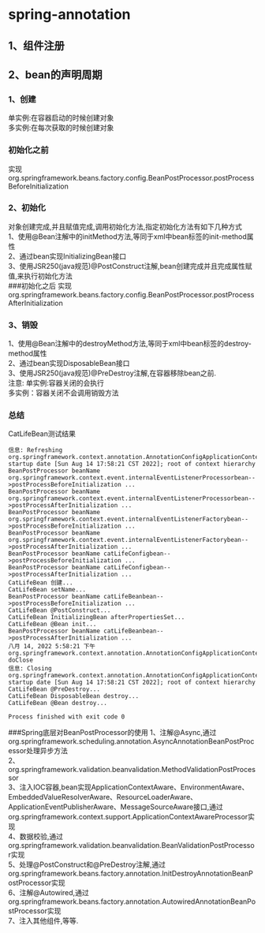 # spring-annotation

## 1、组件注册


## 2、bean的声明周期

### 1、创建
单实例:在容器启动的时候创建对象</br>
多实例:在每次获取的时候创建对象</br>
### 初始化之前
实现org.springframework.beans.factory.config.BeanPostProcessor.postProcessBeforeInitialization

### 2、初始化
对象创建完成,并且赋值完成,调用初始化方法,指定初始化方法有如下几种方式</br>
1、使用@Bean注解中的initMethod方法,等同于xml中bean标签的init-method属性</br>
2、通过bean实现InitializingBean接口</br>
3、使用JSR250(java规范)@PostConstruct注解,bean创建完成并且完成属性赋值,来执行初始化方法</br>
###初始化之后
实现org.springframework.beans.factory.config.BeanPostProcessor.postProcessAfterInitialization

### 3、销毁
1、使用@Bean注解中的destroyMethod方法,等同于xml中bean标签的destroy-method属性</br>
2、通过bean实现DisposableBean接口</br>
3、使用JSR250(java规范)@PreDestroy注解,在容器移除bean之前.</br>
注意:
单实例:容器关闭的会执行</br>
多实例：容器关闭不会调用销毁方法</br>

### 总结
CatLifeBean测试结果
```
信息: Refreshing org.springframework.context.annotation.AnnotationConfigApplicationContext@2eafffde: startup date [Sun Aug 14 17:58:21 CST 2022]; root of context hierarchy
BeanPostProcessor beanName org.springframework.context.event.internalEventListenerProcessorbean-->postProcessBeforeInitialization ...
BeanPostProcessor beanName org.springframework.context.event.internalEventListenerProcessorbean-->postProcessAfterInitialization ...
BeanPostProcessor beanName org.springframework.context.event.internalEventListenerFactorybean-->postProcessBeforeInitialization ...
BeanPostProcessor beanName org.springframework.context.event.internalEventListenerFactorybean-->postProcessAfterInitialization ...
BeanPostProcessor beanName catLifeConfigbean-->postProcessBeforeInitialization ...
BeanPostProcessor beanName catLifeConfigbean-->postProcessAfterInitialization ...
CatLifeBean 创建...
CatLifeBean setName...
BeanPostProcessor beanName catLifeBeanbean-->postProcessBeforeInitialization ...
CatLifeBean @PostConstruct...
CatLifeBean InitializingBean afterPropertiesSet...
CatLifeBean @Bean init...
BeanPostProcessor beanName catLifeBeanbean-->postProcessAfterInitialization ...
八月 14, 2022 5:58:21 下午 org.springframework.context.annotation.AnnotationConfigApplicationContext doClose
信息: Closing org.springframework.context.annotation.AnnotationConfigApplicationContext@2eafffde: startup date [Sun Aug 14 17:58:21 CST 2022]; root of context hierarchy
CatLifeBean @PreDestroy...
CatLifeBean DisposableBean destroy...
CatLifeBean @Bean destroy...

Process finished with exit code 0

```
###Spring底层对BeanPostProcessor的使用
1、注解@Async,通过org.springframework.scheduling.annotation.AsyncAnnotationBeanPostProcessor处理异步方法</br>
2、org.springframework.validation.beanvalidation.MethodValidationPostProcessor</br>
3、注入IOC容器,bean实现ApplicationContextAware、EnvironmentAware、EmbeddedValueResolverAware、ResourceLoaderAware、ApplicationEventPublisherAware、MessageSourceAware接口,通过org.springframework.context.support.ApplicationContextAwareProcessor实现</br>
4、数据校验,通过org.springframework.validation.beanvalidation.BeanValidationPostProcessor实现</br>
5、处理@PostConstruct和@PreDestroy注解,通过org.springframework.beans.factory.annotation.InitDestroyAnnotationBeanPostProcessor实现</br>
6、注解@Autowired,通过org.springframework.beans.factory.annotation.AutowiredAnnotationBeanPostProcessor实现</br>
7、注入其他组件,等等.